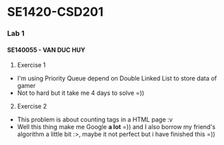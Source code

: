 # SE1420-CSD201

### Lab 1
#### SE140055 - VAN DUC HUY

1. Exercise 1
- I'm using Priority Queue depend on Double Linked List to store data of gamer
- Not to hard but it take me 4 days to solve =))
2. Exercise 2
- This problem is about counting tags in a HTML page :v
- Well this thing make me Google **a lot** =)) and I also borrow my friend's algorithm a little bit :>, maybe it not perfect but i have 
finished this =))
